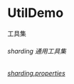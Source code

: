 # UtilDemo
工具集
###### sharding 通用工具集
###### [sharding.properties](https://github.com/Foreach1997/UtilDemo/blob/master/sharding/application.properties)

